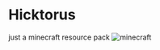 # Hicktorus
just a minecraft resource pack
![minecraft](https://github.com/user-attachments/assets/568db5d5-95c1-4ca9-beb5-613eb7e2743f)
